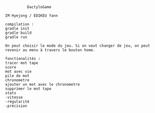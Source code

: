               DactyloGame

    IM Hyejong / EDIKEU Yann
    
    compilation :
    gradle init
    gradle build
    gradle run 
    
    On peut choisir le mode du jeu. Si on veut changer de jeu, on peut revenir au menu à travers le bouton home.
    
    fonctionalités :
    tracer mot tape
    score
    mot avec vie 
    pile de mot
    chronometre
    ajouter un mot avec le chronometre
    supprimer le mot tape
    stats
	-vitesse 
	-régularité
	-précision
	

